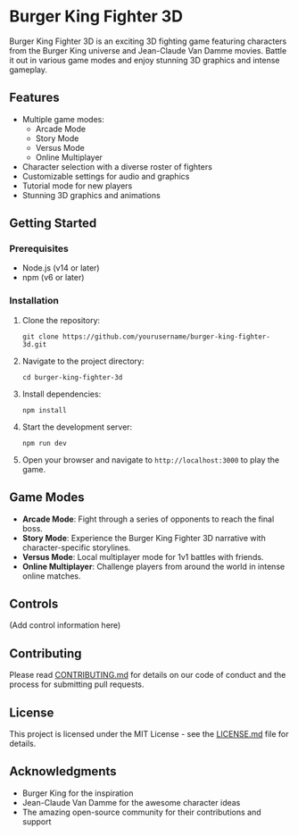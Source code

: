 # Burger King Fighter 3D

Burger King Fighter 3D is an exciting 3D fighting game featuring characters from the Burger King universe and Jean-Claude Van Damme movies. Battle it out in various game modes and enjoy stunning 3D graphics and intense gameplay.

## Features

- Multiple game modes:
  - Arcade Mode
  - Story Mode
  - Versus Mode
  - Online Multiplayer
- Character selection with a diverse roster of fighters
- Customizable settings for audio and graphics
- Tutorial mode for new players
- Stunning 3D graphics and animations

## Getting Started

### Prerequisites

- Node.js (v14 or later)
- npm (v6 or later)

### Installation

1. Clone the repository:
   ```
   git clone https://github.com/yourusername/burger-king-fighter-3d.git
   ```

2. Navigate to the project directory:
   ```
   cd burger-king-fighter-3d
   ```

3. Install dependencies:
   ```
   npm install
   ```

4. Start the development server:
   ```
   npm run dev
   ```

5. Open your browser and navigate to `http://localhost:3000` to play the game.

## Game Modes

- **Arcade Mode**: Fight through a series of opponents to reach the final boss.
- **Story Mode**: Experience the Burger King Fighter 3D narrative with character-specific storylines.
- **Versus Mode**: Local multiplayer mode for 1v1 battles with friends.
- **Online Multiplayer**: Challenge players from around the world in intense online matches.

## Controls

(Add control information here)

## Contributing

Please read [CONTRIBUTING.md](CONTRIBUTING.md) for details on our code of conduct and the process for submitting pull requests.

## License

This project is licensed under the MIT License - see the [LICENSE.md](LICENSE.md) file for details.

## Acknowledgments

- Burger King for the inspiration
- Jean-Claude Van Damme for the awesome character ideas
- The amazing open-source community for their contributions and support
